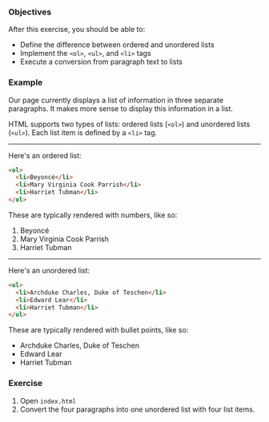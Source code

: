 ### Objectives

After this exercise, you should be able to:

- Define the difference between ordered and unordered lists
- Implement the `<ol>`, `<ul>`, and `<li>` tags
- Execute a conversion from paragraph text to lists

### Example

Our page currently displays a list of information in three separate paragraphs. It makes more sense to display this information in a list.

HTML supports two types of lists: ordered lists (`<ol>`) and unordered lists (`<ul>`). Each list item is defined by a `<li>` tag.

----

Here's an ordered list:

```html
<ol>
  <li>Beyoncé</li>
  <li>Mary Virginia Cook Parrish</li>
  <li>Harriet Tubman</li>
</ol>
```

These are typically rendered with numbers, like so:

<ol>
  <li>Beyoncé</li>
  <li>Mary Virginia Cook Parrish</li>
  <li>Harriet Tubman</li>
</ol>

----

Here's an unordered list:

```html
<ul>
  <li>Archduke Charles, Duke of Teschen</li>
  <li>Edward Lear</li>
  <li>Harriet Tubman</li>
</ul>
```

These are typically rendered with bullet points, like so:

<ul>
  <li>Archduke Charles, Duke of Teschen</li>
  <li>Edward Lear</li>
  <li>Harriet Tubman</li>
</ul>

### Exercise

1. Open `index.html`
2. Convert the four paragraphs into one unordered list with four list items.
